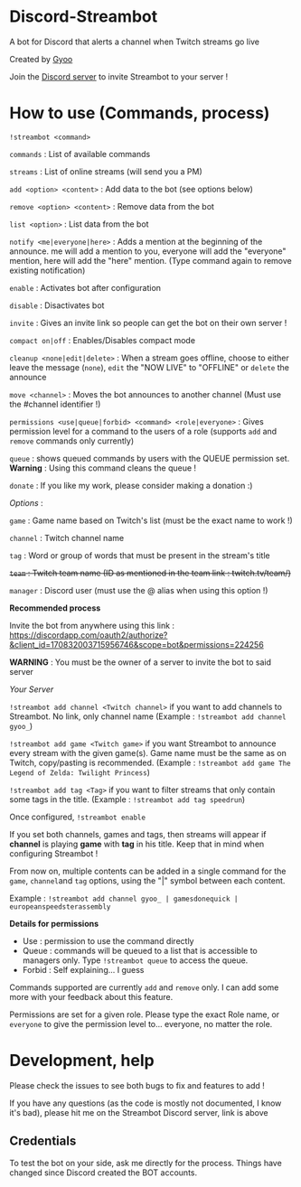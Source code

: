# Discord-Streambot
A bot for Discord that alerts a channel when Twitch streams go live

Created by [Gyoo](http://twitter.com/GyooRunsStuff)

Join the [Discord server](https://discord.gg/0jXAp5dkKPUoM7ZW) to invite Streambot to your server !

# How to use (Commands, process)

`!streambot <command>`

`commands` : List of available commands

`streams` : List of online streams (will send you a PM)

`add <option> <content>` : Add data to the bot (see options below)

`remove <option> <content>` : Remove data from the bot

`list <option>` : List data from the bot

`notify <me|everyone|here>` : Adds a mention at the beginning of the announce. me will add a mention to you, everyone will add the "everyone" mention, here will add the "here" mention. (Type command again to remove
existing notification)

`enable` : Activates bot after configuration

`disable` : Disactivates bot

`invite` : Gives an invite link so people can get the bot on their own server !

`compact on|off` : Enables/Disables compact mode

`cleanup <none|edit|delete>` : When a stream goes offline, choose to either leave the message (`none`), `edit` the "NOW LIVE" to "OFFLINE" or `delete` the announce

`move <channel>` : Moves the bot announces to another channel (Must use the #channel identifier !)

`permissions <use|queue|forbid> <command> <role|everyone>` : Gives permission level for a command to the users of a role (supports `add` and `remove` commands only currently)

`queue` : shows queued commands by users with the QUEUE permission set. **Warning** : Using this command cleans the queue !

`donate` : If you like my work, please consider making a donation :)

_Options_ :

`game` : Game name based on Twitch's list (must be the exact name to work !)

`channel` : Twitch channel name

`tag` : Word or group of words that must be present in the stream's title

~~`team` : Twitch team name (ID as mentioned in the team link : twitch.tv/team/<Team ID>)~~

`manager` : Discord user (must use the @ alias when using this option !)

**Recommended process**

Invite the bot from anywhere using this link : https://discordapp.com/oauth2/authorize?&client_id=170832003715956746&scope=bot&permissions=224256

**WARNING** : You must be the owner of a server to invite the bot to said server

*Your Server*

`!streambot add channel <Twitch channel>` if you want to add channels to Streambot. No link, only channel name (Example : `!streambot add channel gyoo_`)

`!streambot add game <Twitch game>` if you want Streambot to announce every stream with the given game(s). Game name must be the same as on Twitch, copy/pasting is recommended. (Example : `!streambot add game The Legend of Zelda: Twilight Princess`)

`!streambot add tag <Tag>` if you want to filter streams that only contain some tags in the title. (Example : `!streambot add tag speedrun`)

Once configured, `!streambot enable`

If you set both channels, games and tags, then streams will appear if __channel__ is playing __game__ with __tag__ in his title. Keep that in mind when configuring Streambot !

From now on, multiple contents can be added in a single command for the `game`, `channel`and  `tag` options, using the "|" symbol between each content.

Example : `!streambot add channel gyoo_ | gamesdonequick | europeanspeedsterassembly`

**Details for permissions**

- Use : permission to use the command directly
- Queue : commands will be queued to a list that is accessible to managers only. Type `!streambot queue` to access the queue.
- Forbid : Self explaining... I guess

Commands supported are currently `add` and `remove` only. I can add some more with your feedback about this feature.

Permissions are set for a given role. Please type the exact Role name, or `everyone` to give the permission level to... everyone, no matter the role.

# Development, help

Please check the issues to see both bugs to fix and features to add !

If you have any questions (as the code is mostly not documented, I know it's bad), please hit me on the Streambot Discord server, link is above

## Credentials

To test the bot on your side, ask me directly for the process. Things have changed since Discord created the BOT accounts.
